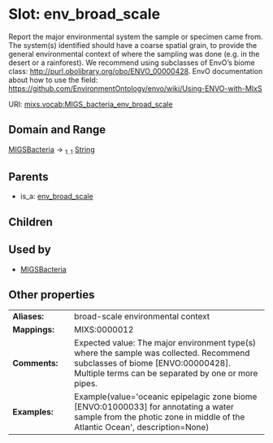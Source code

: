 
# Slot: env_broad_scale


Report the major environmental system the sample or specimen came from. The system(s) identified should have a coarse spatial grain, to provide the general environmental context of where the sampling was done (e.g. in the desert or a rainforest). We recommend using subclasses of EnvO’s biome class:  http://purl.obolibrary.org/obo/ENVO_00000428. EnvO documentation about how to use the field: https://github.com/EnvironmentOntology/envo/wiki/Using-ENVO-with-MIxS

URI: [mixs.vocab:MIGS_bacteria_env_broad_scale](https://w3id.org/mixs/vocab/MIGS_bacteria_env_broad_scale)


## Domain and Range

[MIGSBacteria](MIGSBacteria.md) &#8594;  <sub>1..1</sub> [String](types/String.md)

## Parents

 *  is_a: [env_broad_scale](env_broad_scale.md)

## Children


## Used by

 * [MIGSBacteria](MIGSBacteria.md)

## Other properties

|  |  |  |
| --- | --- | --- |
| **Aliases:** | | broad-scale environmental context |
| **Mappings:** | | MIXS:0000012 |
| **Comments:** | | Expected value: The major environment type(s) where the sample was collected. Recommend subclasses of biome [ENVO:00000428]. Multiple terms can be separated by one or more pipes. |
| **Examples:** | | Example(value='oceanic epipelagic zone biome [ENVO:01000033] for annotating a water sample from the photic zone in middle of the Atlantic Ocean', description=None) |

